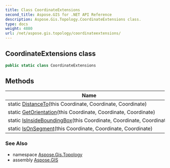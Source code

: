 ```yaml
---
title: Class CoordinateExtensions
second_title: Aspose.GIS for .NET API Reference
description: Aspose.Gis.Topology.CoordinateExtensions class. 
type: docs
weight: 4880
url: /net/aspose.gis.topology/coordinateextensions/
---
```

## CoordinateExtensions class

```csharp
public static class CoordinateExtensions
```

## Methods

| Name | Description |
| --- | --- |
| static [DistanceTo](../../aspose.gis.topology/coordinateextensions/distanceto/)(this Coordinate, Coordinate, Coordinate) |  |
| static [GetOrientation](../../aspose.gis.topology/coordinateextensions/getorientation/)(this Coordinate, Coordinate, Coordinate) |  |
| static [IsInsideBoundingBox](../../aspose.gis.topology/coordinateextensions/isinsideboundingbox/)(this Coordinate, Coordinate, Coordinate) |  |
| static [IsOnSegment](../../aspose.gis.topology/coordinateextensions/isonsegment/)(this Coordinate, Coordinate, Coordinate) |  |

### See Also

* namespace [Aspose.Gis.Topology](../../aspose.gis.topology/)
* assembly [Aspose.GIS](../../)


